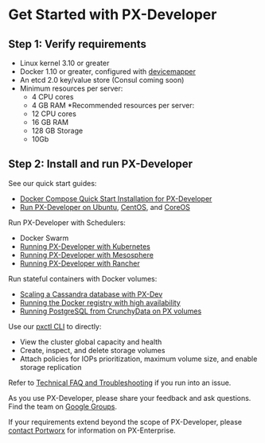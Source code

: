 # Get Started with PX-Developer

## Step 1: Verify requirements

* Linux kernel 3.10 or greater
* Docker 1.10 or greater, configured with [devicemapper](https://docs.docker.com/engine/userguide/storagedriver/device-mapper-driver/#/configure-docker-with-devicemapper)
* An etcd 2.0 key/value store (Consul coming soon)
* Minimum resources per server:
  * 4 CPU cores
  * 4 GB RAM
*Recommended resources per server:
  * 12 CPU cores
  * 16 GB RAM
  * 128 GB Storage
  * 10Gb

## Step 2: Install and run PX-Developer

See our quick start guides:

* [Docker Compose Quick Start Installation for PX-Developer](https://github.com/portworx/px-dev/blob/master/install_with_compose.md)
* [Run PX-Developer on Ubuntu](https://github.com/portworx/px-dev/blob/master/install_run_ubuntu.md), [CentOS](https://github.com/portworx/px-dev/blob/master/install_run_rhel.md), and [CoreOS](https://github.com/portworx/px-dev/blob/master/install_run_coreos.md)

Run PX-Developer with Schedulers:

* Docker Swarm
* [Running PX-Developer with Kubernetes](https://github.com/portworx/px-dev/blob/master/install_with_k8s.md)
* [Running PX-Developer with Mesosphere](https://github.com/portworx/px-dev/blob/master/install_with_mesosphere.md)
* [Running PX-Developer with Rancher](https://github.com/portworx/px-dev/blob/master/run_with_rancher.md)

Run stateful containers with Docker volumes:

* [Scaling a Cassandra database with PX-Dev](cassandra.md)
* [Running the Docker registry with high availability](./blob/master/px-dev/examples/registry.md)
* [Running PostgreSQL from CrunchyData on PX volumes]()

Use our [pxctl CLI](https://github.com/portworx/px-dev/blob/master/cli_reference.md) to directly:

* View the cluster global capacity and health
* Create, inspect, and delete storage volumes
* Attach policies for IOPs prioritization, maximum volume size, and enable storage replication

Refer to [Technical FAQ and Troubleshooting](https://github.com/portworx/px-dev/blob/master/faq.md) if you run into an issue.

As you use PX-Developer, please share your feedback and ask questions. Find the team on [Google Groups](https://groups.google.com/forum/#!forum/portworx).

If your requirements extend beyond the scope of PX-Developer, please [contact Portworx](http://portworx.com/contact-us/) for information on PX-Enterprise.
